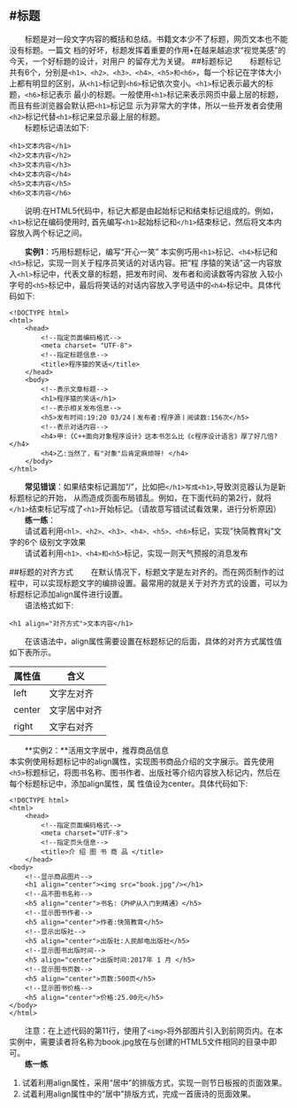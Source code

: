 #标题
---
&emsp;&emsp;标题是对一段文字内容的概括和总结。书籍文本少不了标题，网页文本也不能没有标题。一篇文 档的好坏，标题发挥着重要的作用•在越来越追求“视觉美感”的今天，一个好标題的设计，对用户 的留存尤为关键。
##标题标记
&emsp;&emsp;标题标记共有6个，分别是```<h1>、<h2>、<h3>、<h4>、<h5>和<h6>```，每一个标记在字体大小
上都有明显的区别，从```<h1>```标记到```<h6>```标记依次变小。```<h1>```标记表示最大的标题，```<h6>```标记表示 最小的标题。一般使用```<h1>```标记来表示网页中最上层的标题，而且有些浏览器会默认把```<h1>```标记显 示为非常大的字体，所以一些开发者会使用```<h2>```标记代替```<h1>```标记来显示最上层的标题。  
&emsp;&emsp;标题标记语法如下:  
```
<h1>文本内容</h1>
<h2>文本内容</h2>
<h3>文本内容</h3>
<h4>文本内容</h4>
<h5>文本内容</h5>
<h6>文本内容</h6>
```
&emsp;&emsp;说明:在HTML5代码中，标记大都是由起始标记和结束标记组成的。例如，```<h1>```标记在编码使用时, 首先编写```<h1>```起始标记和```</h1>```结束标记，然后将文本内容放入两个标记之间。

&emsp;&emsp;**实例1**：巧用标题标记，编写“开心一笑”
本实例巧用```<h1>```标记、```<h4>```标记和```<h5>```标记，实现一则关于程序员笑话的对话内容。把“程 序猿的笑话”这一内容放入```<hl>```标记中，代表文章的标题，把发布时间、发布者和阅读数等内容放 入较小字号的```<h5>```标记中，最后将笑话的对话内容放入字号适中的```<h4>```标记中。具体代码如下:
```
<!DOCTYPE html>
<html>
	<head>
		<!--指定页面编码格式-->
		<meta charset= "UTF-8">
		<!--指定标题信息-->
		<title>程序猿的笑话</title>
	</head>
	<body>
		<!--表示文章标题-->
		<h1>程序猿的笑话</h1>
		<!--表示相关发布信息-->
		<h5>发布时间:19:20 03/24丨发布者:程序源丨阅读数:156次</h5>
		<!--表示对话内容-->
		<h4>甲:《C++面向对象程序设计》这本书怎么比《c程序设计语言》厚了好几倍? </h4>
		<h4>乙:当然了，有"对象"后肯定麻烦呀! </h4>
	</body>
</html>
```
&emsp;&emsp;**常见错误**：如果结束标记漏加“/”，比如把```</h1>写成<h1>```,导致浏览器认为是新标题标记的开始，
从而造成页面布局错乱。例如，在下面代码的第2行，就将```</h1>```结束标记写成了```<h1>```开始标记。（请故意写错试试看效果，进行分析原因）
&emsp;&emsp;**练一练**：   
&emsp;&emsp;请试着利用```<hl>、<h2>、<h3>、<h4>、<h5>、<h6>```标记，实现”快简教育kj“文字的6个
级别文字效果  
&emsp;&emsp;请试着利用```<h1>、<h4>和<h5>```标记，实现一则天气预报的消息发布  

##标题的对齐方式
&emsp;&emsp;在默认情况下，标题文字是左对齐的。而在网页制作的过程中，可以实现标题文字的编排设置。最常用的就是关于对齐方式的设置，可以为标题标记添加align属件进行设置。  
&emsp;&emsp;语法格式如下:  
```
<h1 align="对齐方式">文本内容</h1>
```
&emsp;&emsp;在该语法中，align属性需要设置在标题标记的后面，具体的对齐方式属性值如下表所示。

| 属性值 | 含义         |
| ------ | ------------ |
| left   | 文字左对齐   |
| center | 文字居中对齐 |
| right  | 文字右对齐   |

&emsp;&emsp;**实例2：**活用文字居中，推荐商品信息  
本实例使用标题标记中的align厲性，实现图书商品介绍的文字展示。首先使用```<h5>```标题标记，将图书名称、图书作者、出版社等介绍内容放入标记内，然后在每个标题标记中，添加align属性，属 性值设为center。具体代码如下:
```
<!D0CTYPE html>
<html>
	<head>
		<!--指定页面编码格式-->
		<meta charset="UTF-8">
		<!--指定页头信息-->
		<title>介 绍 图 书 商 品 </title>
	</head>
<body>
	<!--显示商品图片-->
	<h1 align="center"><img src="book.jpg"/></h1>
	<!--品不图书名称-->
	<h5 align="center">书名:《PHP从入门到精通》</h5>
	<!--显示图书作者-->
	<h5 align="center">作者:快简教育</h5>
	<!--显示出版社-->
	<h5 align="center">出版社:人民邮电出版社</h5>
	<!--显示图书出版时间-->
	<h5 align="center">出版时间:2017年 1 月 </h5>
	<!--显示图书页数-->
	<h5 align="center">页数:500页</h5>
	<!--显示图书价格-->
	<h5 align="center">价格:25.00元</h5>
</body>
</html>
```
&emsp;&emsp;注意：在上述代码的第11行，使用了```<img>```将外部图片引入到前网页内。在本实例中，需要读者将名称为book.jpg放在与创建的HTML5文件相同的目录中即可。  
&emsp;&emsp;**练一练**
1. 试着利用align属性，采用“居中”的排版方式，实现一则节日板报的页面效果。
2. 试着利用align属性中的“居中”排版方式，完成一首唐诗的觅面效果。







